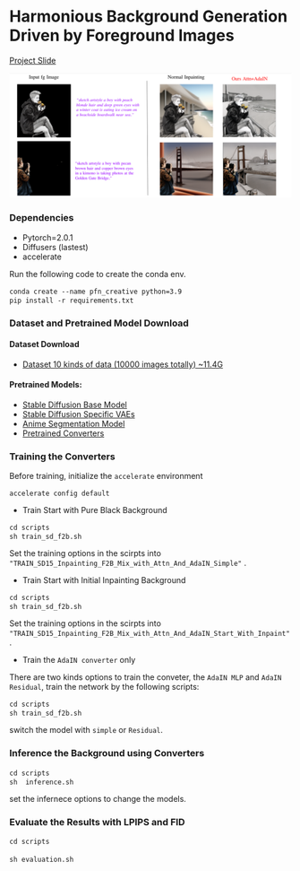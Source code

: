 # Harmonious Background Generation Driven by Foreground Images

[Project Slide](https://docs.google.com/presentation/d/1CAWBnfH-Yx8kBsKU2P_xrVJmqkB3Ze7m/edit?usp=sharing&ouid=112605403951022205460&rtpof=true&sd=true)  

![image](figures/result.png)
### Dependencies
- Pytorch=2.0.1
- Diffusers (lastest)
- accelerate

Run the following code to create the conda env.
```
conda create --name pfn_creative python=3.9
pip install -r requirements.txt
```

### Dataset and Pretrained Model Download

#### Dataset Download
- [Dataset 10 kinds of data (10000 images totally) ~11.4G](https://drive.google.com/file/d/1X3JuGEmbBLQ1DSow3I0BjvlMLsGMSRqc/view?usp=drive_link)


#### Pretrained Models: 
- [Stable Diffusion Base Model](https://drive.google.com/drive/folders/18VwbbSgXstljCZjSPtxRQk_d_u1Rap8B?usp=drive_link)
- [Stable Diffusion Specific VAEs](https://drive.google.com/drive/folders/1GQAPNkIPwRQfHmbFZSqUxZE-xmUeZ1rD?usp=sharing)
- [Anime Segmentation Model](https://huggingface.co/skytnt/anime-seg) 
- [Pretrained Converters](https://drive.google.com/drive/folders/1TYNrCkQCWuR2wZunYG9kfw7XwSnhwSLL?usp=sharing)


### Training the Converters

Before training, initialize the `accelerate` environment
```
accelerate config default
```

- Train Start with Pure Black Background

```
cd scripts
sh train_sd_f2b.sh
```
Set the training options  in the scirpts into `"TRAIN_SD15_Inpainting_F2B_Mix_with_Attn_And_AdaIN_Simple"` . 

- Train Start with Initial Inpainting Background
```
cd scripts
sh train_sd_f2b.sh
```
Set the training options  in the scirpts into `"TRAIN_SD15_Inpainting_F2B_Mix_with_Attn_And_AdaIN_Start_With_Inpaint"` . 

- Train the `AdaIN converter` only   

There are two kinds options to train the conveter, the `AdaIN MLP` and `AdaIN Residual`, train the network by the following scripts: 

```
cd scripts
sh train_sd_f2b.sh
```

switch the model with `simple` or `Residual`.



### Inference the Background using Converters

```
cd scripts
sh  inference.sh
```

set the infernece options to change the models.


### Evaluate the Results with LPIPS and FID
```
cd scripts

sh evaluation.sh
```